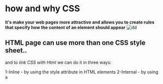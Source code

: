 # how and why CSS
**it's make your web pages more attractive 
and  allows you to create rules that specify how the content of
an element should appear**
![dd](https://i.ytimg.com/vi/1Rs2ND1ryYc/maxresdefault.jpg)

## HTML page can use more than one CSS style sheet..
and to _link CSS with Html_ we can do it in three ways:

1-Inline - by using the style attribute in HTML elements
2-Internal - by using a <style> element in the <head> section
3-External - by using an external CSS file
 
<link>command  used
in an HTML document to tell the
browser where to find the CSS
file used to style the page.

<link href="css/styles.css" type="text/css"
 rel="stylesheet" />
 
### while href attribute determine the path to the CSS file type:
**This attribute specifies the type
of document being linked to. The
value should be text/css.
rel
This specifies the relationship
between the HTML page and
the file it is linked to**

....................
CSS works by associating rules with HTML elements:
the  CSS rule contains two parts:
1- selector : indicate which
element the rule applies to

## ex:Universal Selector : * { }
Targets all elements on the page.
....................
## Type Selector:  h1, h2, h3 {}
....................
## Class Selector:( .note {})
ID Selector:#introduction {}  Targets the element whose
id attribute has a value of introduction
....................
## Child Selector
li>a {}
Targets any <a> elements that
are children of an <li> element
( but not other <a> elements in
the page)
....................
## Descendant Selector: p a {}
Targets any <a> elements that
sit inside a <p> element, even if
there are other elements nested
between them
......................................
General Sibling Selector :h1~p {}
If you had two <p> elements that
are siblings of an <h1> element,
this rule would apply to both



and a declaration: indicate how
the elements referred to in
the selector should be styled.




Declarations are split into two
parts 
1- property 
2-a value
You can specify
several properties in one declaration
each separated by a semi-colon.
example:
nav ,h1 {color:red;}

Properties indicate the aspects
of the element you want to
change. For example, color, font,
width, height and border.


Introduce you to how CSS works
h1 to outlines to each of
the elements its indicate to "importantance"
the difference between block level
and inline elements and how
how browsers display them
Block level elements look
like they start on a new line.
but the
Inline elements flow within the
text and do not start on a new
line>>>>
we can control Boxes:
Width and height
Borders (color, width, and style)
Background color and images
Position in the browser window.
Typeface
Size
Color
Italics, bold, uppercase,
lowercase, small-caps
There are also specific ways
in which you can style certain
elements such as lists, tables,
and forms.
When building a site with more
than one page, you should use
an external CSS style sheet. This:
- Allows all pages to use the
same style rules (rather than
repeating them in each page).
- Keeps the content separate
from how the page looks.
- Means you can change the
styles used across all pages
by altering just one file
(rather than each individual page).
..........................................
for text we can edit the:
Typeface
Size
Color
Italics, bold, uppercase,
lowercase, small-caps
 

